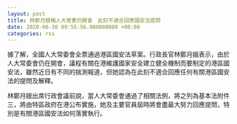 ```yaml
---
layout: post
title: 林鄭月娥稱人大常委仍開會　此刻不適合回應國安法提問
date: 2020-06-30 09:55:56.000000000 +08:00
categories: rss
---
```


據了解，全國人大常委會全票通過港區國安法草案。行政長官林鄭月娥表示，由於人大常委會仍在開會，議程有關在港維護國家安全建立健全機制而要制定的港區國安法，雖然近日有不同的揣測報道，但她認為在此刻不適合回應任何有關港區國安法的提問及解釋。

林鄭月娥出席行政會議前說，當人大常委會通過了相關法例，將之列為基本法附件三，將由特區政府在港公布實施，她及主要官員屆時將會盡最大努力回應提問，特別是有關港區國安法如何落實執行。
